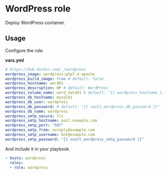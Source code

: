 # WordPress role

Deploy WordPress container.

## Usage

Configure the role.

**vars.yml**

```yml
# https://hub.docker.com/_/wordpress
wordpress_image: wordpress:php7.4-apache
wordpress_build_image: true # default: false
wordpress_hostname: word01
wordpress_description: WP # default: WordPress
wordpress_volume_name: word_data01 # default: "{{ wordpress_hostname }}"
wordpress_db_hostname: mysql01
wordpress_db_user: wordpress
wordpress_db_password: # default: "{{ vault_wordpress_db_password }}"
wordpress_db_name: wordpress
wordpress_smtp_secure: tls
wordpress_smtp_hostname: mail.example.com
wordpress_smtp_port: "587"
wordpress_smtp_from: noreply@example.com
wordpress_smtp_username: bot@example.com
wordpress_smtp_password: "{{ vault_wordpress_smtp_password }}"

```

And include it in your playbook.

```yml
- hosts: wordpress
  roles:
  - role: wordpress
```
